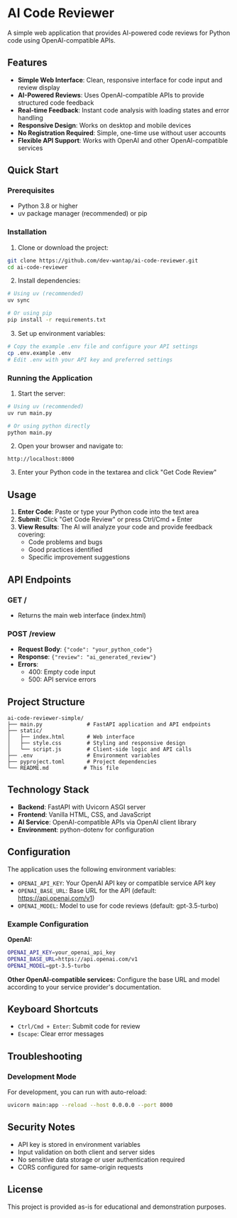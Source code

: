 # AI Code Reviewer

A simple web application that provides AI-powered code reviews for Python code using OpenAI-compatible APIs.

## Features

- **Simple Web Interface**: Clean, responsive interface for code input and review display
- **AI-Powered Reviews**: Uses OpenAI-compatible APIs to provide structured code feedback
- **Real-time Feedback**: Instant code analysis with loading states and error handling
- **Responsive Design**: Works on desktop and mobile devices
- **No Registration Required**: Simple, one-time use without user accounts
- **Flexible API Support**: Works with OpenAI and other OpenAI-compatible services

## Quick Start

### Prerequisites

- Python 3.8 or higher
- uv package manager (recommended) or pip

### Installation

1. Clone or download the project:
```bash
git clone https://github.com/dev-wantap/ai-code-reviewer.git
cd ai-code-reviewer
```

2. Install dependencies:
```bash
# Using uv (recommended)
uv sync

# Or using pip
pip install -r requirements.txt
```

3. Set up environment variables:
```bash
# Copy the example .env file and configure your API settings
cp .env.example .env
# Edit .env with your API key and preferred settings
```

### Running the Application

1. Start the server:
```bash
# Using uv (recommended)
uv run main.py

# Or using python directly
python main.py
```

2. Open your browser and navigate to:
```
http://localhost:8000
```

3. Enter your Python code in the textarea and click "Get Code Review"

## Usage

1. **Enter Code**: Paste or type your Python code into the text area
2. **Submit**: Click "Get Code Review" or press Ctrl/Cmd + Enter
3. **View Results**: The AI will analyze your code and provide feedback covering:
   - Code problems and bugs
   - Good practices identified
   - Specific improvement suggestions

## API Endpoints

### GET /
- Returns the main web interface (index.html)

### POST /review
- **Request Body**: `{"code": "your_python_code"}`
- **Response**: `{"review": "ai_generated_review"}`
- **Errors**: 
  - 400: Empty code input
  - 500: API service errors

## Project Structure

```
ai-code-reviewer-simple/
├── main.py              # FastAPI application and API endpoints
├── static/
│   ├── index.html       # Web interface
│   ├── style.css        # Styling and responsive design
│   └── script.js        # Client-side logic and API calls
├── .env                 # Environment variables
├── pyproject.toml       # Project dependencies
└── README.md           # This file
```

## Technology Stack

- **Backend**: FastAPI with Uvicorn ASGI server
- **Frontend**: Vanilla HTML, CSS, and JavaScript
- **AI Service**: OpenAI-compatible APIs via OpenAI client library
- **Environment**: python-dotenv for configuration

## Configuration

The application uses the following environment variables:

- `OPENAI_API_KEY`: Your OpenAI API key or compatible service API key
- `OPENAI_BASE_URL`: Base URL for the API (default: https://api.openai.com/v1)
- `OPENAI_MODEL`: Model to use for code reviews (default: gpt-3.5-turbo)

### Example Configuration

**OpenAI:**
```bash
OPENAI_API_KEY=your_openai_api_key
OPENAI_BASE_URL=https://api.openai.com/v1
OPENAI_MODEL=gpt-3.5-turbo
```

**Other OpenAI-compatible services:**
Configure the base URL and model according to your service provider's documentation.

## Keyboard Shortcuts

- `Ctrl/Cmd + Enter`: Submit code for review
- `Escape`: Clear error messages

## Troubleshooting

### Development Mode

For development, you can run with auto-reload:

```bash
uvicorn main:app --reload --host 0.0.0.0 --port 8000
```

## Security Notes

- API key is stored in environment variables
- Input validation on both client and server sides
- No sensitive data storage or user authentication required
- CORS configured for same-origin requests

## License

This project is provided as-is for educational and demonstration purposes.